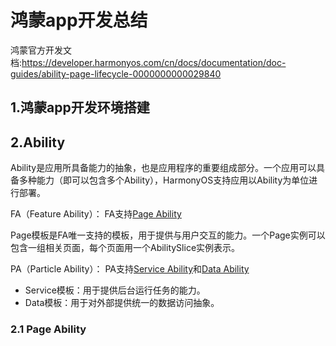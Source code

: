 # 鸿蒙app开发总结

鸿蒙官方开发文档:https://developer.harmonyos.com/cn/docs/documentation/doc-guides/ability-page-lifecycle-0000000000029840

## 1.鸿蒙app开发环境搭建



## 2.Ability

 Ability是应用所具备能力的抽象，也是应用程序的重要组成部分。一个应用可以具备多种能力（即可以包含多个Ability），HarmonyOS支持应用以Ability为单位进行部署。 

FA（Feature Ability）： FA支持[Page Ability](https://developer.harmonyos.com/cn/docs/documentation/doc-guides/ability-page-concept-0000000000033573)

​	Page模板是FA唯一支持的模板，用于提供与用户交互的能力。一个Page实例可以包含一组相关页面，每个页面用一个AbilitySlice实例表示。 

PA（Particle Ability）： PA支持[Service Ability](https://developer.harmonyos.com/cn/docs/documentation/doc-guides/ability-service-concept-0000000000044457)和[Data Ability](https://developer.harmonyos.com/cn/docs/documentation/doc-guides/ability-data-concept-0000000000043058) 

- Service模板：用于提供后台运行任务的能力。
- Data模板：用于对外部提供统一的数据访问抽象。

### 2.1 Page Ability